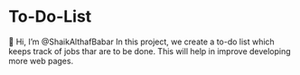 # To-Do-List
👋 Hi, I’m @ShaikAlthafBabar
In this project, we create a to-do list which keeps track of jobs thar are to be done. This will help in improve developing more web pages.
